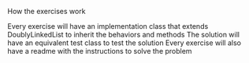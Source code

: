 How the exercises work

Every exercise will have an implementation class that extends DoublyLinkedList to inherit the behaviors and methods
The solution will have an equivalent test class to test the solution
Every exercise will also have a readme with the instructions to solve the problem